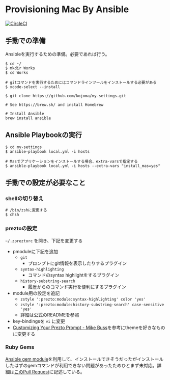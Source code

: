 # Provisioning Mac By Ansible

[![CircleCI](https://circleci.com/gh/kojoma/my-settings.svg?style=svg)](https://circleci.com/gh/kojoma/my-settings)

## 手動での準備

Ansibleを実行するための準備。必要であれば行う。

```
$ cd ~/
$ mkdir Works
$ cd Works

# gitコマンドを実行するためにはコマンドラインツールをインストールする必要がある
$ xcode-select --install

$ git clone https://github.com/kojoma/my-settings.git

# See https://brew.sh/ and install Homebrew

# Install Ansible
brew install ansible
```

## Ansible Playbookの実行

```
$ cd my-settings
$ ansible-playbook local.yml -i hosts

# Masでアプリケーションをインストールする場合、extra-varsで指定する
$ ansible-playbook local.yml -i hosts --extra-vars "install_mas=yes"
```

## 手動での設定が必要なこと

### shellの切り替え

```
# /bin/zshに変更する
$ chsh
```

### preztoの設定

`~/.zpreztorc` を開き、下記を変更する

- pmoduleに下記を追加
  - `git`
    - プロンプトにgit情報を表示したりするプラグイン
  - `syntax-highlighting`
    - コマンドのsyntax highlightをするプラグイン
  - `history-substring-search`
    - 履歴からのコマンド実行を便利にするプラグイン
- module用の設定を追記
  - `zstyle ':prezto:module:syntax-highlighting' color 'yes'`
  - `zstyle ':prezto:module:history-substring-search' case-sensitive 'yes'`
  - 詳細は公式のREADMEを参照
- key-bindingsを `vi` に変更
- [Customizing Your Prezto Prompt - Mike Buss](https://mikebuss.com/2014/04/07/customizing-prezto/)を参考にthemeを好きなものに変更する

### Ruby Gems

[Ansible gem module](https://docs.ansible.com/ansible/2.5/modules/gem_module.html)を利用して、インストールできそうだったがインストールしたはずのgemコマンドが利用できない問題があったためひとまず未対応。詳細は[このPull Request](https://github.com/kojoma/my-settings/pull/14)に記述している。
